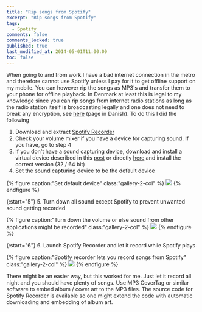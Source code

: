 ```yaml
---
title: "Rip songs from Spotify"
excerpt: "Rip songs from Spotify"
tags:
  - Spotify
comments: false
comments_locked: true
published: true
last_modified_at: 2014-05-01T11:00:00
toc: false
---
```

When going to and from work I have a bad internet connection in the metro and therefore cannot use Spotify unless I pay for it to get offline support on my mobile. You can however rip the songs as MP3's and transfer them to your phone for offline playback. In Denmark at least this is legal to my knowledge since you can rip songs from internet radio stations as long as the radio station itself is broadcasting legally and one does not need to break any encryption, see [here](http://kum.dk/infokiosk/musik/#9) (page in Danish). To do this I did the following

1. Download and extract [Spotify Recorder](http://spotifyrecorder.codeplex.com/)
2. Check your volume mixer if you have a device for capturing sound. If you have, go to step 4
3. If you don't have a sound capturing device, download and install a virtual device described in this [post](https://spotifyrecorder.codeplex.com/discussions/448600) or directly [here](http://vbaudio.jcedeveloppement.com/Download_CABLE/VBCABLEDriver_Pack41.zip) and install the correct version (32 / 64 bit)
4. Set the sound capturing device to be the default device

{% figure caption:"Set default device" class:"gallery-2-col" %}
![](/assets/images/rip-songs-from-spotify-SpotifyRecorder.jpg)
{% endfigure %}

{:start="5"}
5. Turn down all sound except Spotify to prevent unwanted sound getting recorded

{% figure caption:"Turn down the volume or else sound from other applications might be recorded" class:"gallery-2-col" %}
![](/assets/images/rip-songs-from-spotify-SpotifyRecorder2.jpg)
{% endfigure %}

{:start="6"}
6. Launch Spotify Recorder and let it record while Spotify plays

{% figure caption:"Spotify recorder lets you record songs from Spotify" class:"gallery-2-col" %}
![](/assets/images/rip-songs-from-spotify-SpotifyRecorder3.jpg)
{% endfigure %}

There might be an easier way, but this worked for me. Just let it record all night and you should have plenty of songs. Use MP3 CoverTag or similar software to embed album / cover art to the MP3 files. The source code for Spotify Recorder is available so one might extend the code with automatic downloading and embedding of album art.
